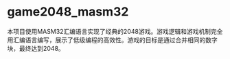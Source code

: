 # game2048_masm32
本项目使用MASM32汇编语言实现了经典的2048游戏。游戏逻辑和游戏机制完全用汇编语言编写，展示了低级编程的高效性。游戏的目标是通过合并相同的数字块，最终达到2048。
